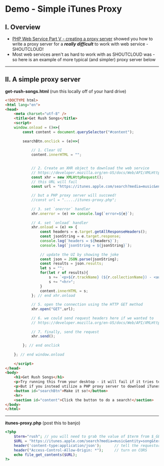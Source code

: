 # Demo - Simple iTunes Proxy

## I. Overview

- [PHP Web Service Part V - creating a proxy server](HW-php-web-service-5.md) showed you how to write a proxy server for a ***really difficult*** to work with web service - SHOUTCLOUD!
- Most web services aren't as hard to work with as SHOUTCLOUD was - so here is an example of more typical (and simpler) proxy server below

<hr>

## II. A simple proxy server


**get-rush-songs.html** (run this locally off of your hard drive)

```html
<!DOCTYPE html>
<html lang="en">
<head>
	<meta charset="utf-8" />
	<title>Get Rush Songs</title>
	<script>
	window.onload = ()=>{
		const content = document.querySelector("#content");
	
		searchBtn.onclick = (e)=>{
			
			// 1. Clear UI
			content.innerHTML = "";

			
			// 2. Create an XHR object to download the web service
			// https://developer.mozilla.org/en-US/docs/Web/API/XMLHttpRequest/
			const xhr = new XMLHttpRequest();
			// this URL will fail
			const url = "https://itunes.apple.com/search?media=music&entity=song&term=rush";
		
			// but a PHP proxy server will succeed!
			//const url = "...../itunes-proxy.php";
			
			// 3. set `onerror` handler
			xhr.onerror = (e) => console.log(`error=${e}`);
			
			// 4. set `onload` handler
			xhr.onload = (e) => {
				const headers = e.target.getAllResponseHeaders();
				const jsonString = e.target.response;
				console.log(`headers = ${headers}`);
				console.log(`jsonString = ${jsonString}`);
				
				// update the UI by showing the joke
				const json = JSON.parse(jsonString);
				const results = json.results;
				let s = "";
				for(let r of results){
					s += `<p>${r.trackName} (${r.collectionName}) - <audio src='${r.previewUrl}' controls></p>`;
					s += "<hr>";
				}
				content.innerHTML = s;
			}; // end xhr.onload
			
			// 5. open the connection using the HTTP GET method
			xhr.open("GET",url);
			
			// 6. we could send request headers here if we wanted to
			// https://developer.mozilla.org/en-US/docs/Web/API/XMLHttpRequest/setRequestHeader
			
			// 7. finally, send the request
			xhr.send();
			
		}; // end onclick
		
	}; // end window.onload
	
	</script>
</head>
<body>
	<h1>Get Rush Songs</h1>
	<p>Try running this from your desktop - it will fail if it tries to access the iTunes web service directly because iTunes does not have CORS turned on!</p>
	<p>But if you instead utilize a PHP proxy server to download iTunes for you, it will succeed!</p>
	<button id="searchBtn">Make it so!</button>
	<hr>
	<section id="content">Click the button to do a search!</section>
</body>
</html>
```

<hr>

**itunes-proxy.php** (post this to banjo)

```php
<?php
	$term="rush"; // you will need to grab the value of $term from $_GET rather than hard-coding like we did here
	$URL = "https://itunes.apple.com/search?media=music&entity=song&term=$term";
	header('content-type:application/json');      // tell the requestor that this is JSON
	header("Access-Control-Allow-Origin: *");     // turn on CORS
	echo file_get_contents($URL);
?>
```
